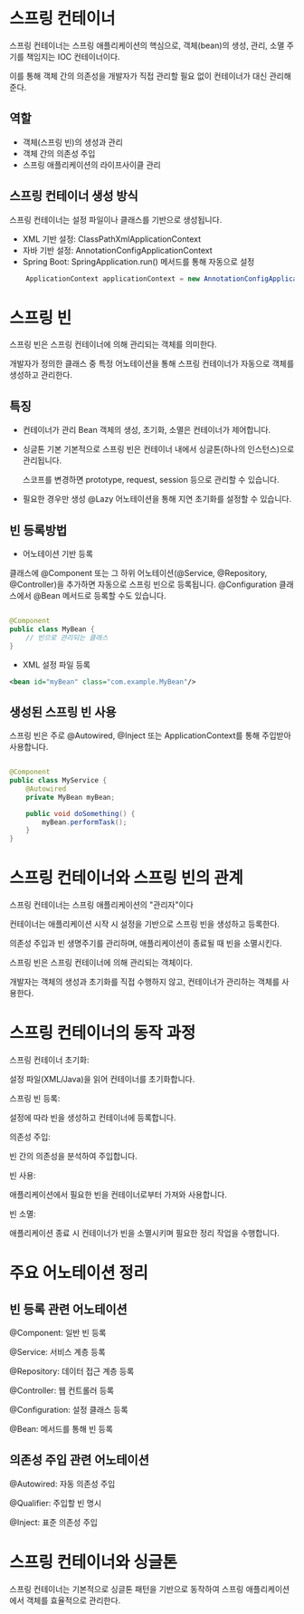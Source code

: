 # 스프링 컨테이너

스프링 컨테이너는  스프링 애플리케이션의 핵심으로, 객체(bean)의 생성, 관리, 소멸 주기를 책임지는 IOC 컨테이너이다.

이를 통해 객체 간의 의존성을 개발자가 직접 관리할 필요 없이 컨테이너가 대신 관리해준다.

## 역할

- 객체(스프링 빈)의 생성과 관리
- 객체 간의 의존성 주입
- 스프링 애플리케이션의 라이프사이클 관리

## 스프링 컨테이너 생성 방식

스프링 컨테이너는 설정 파일이나 클래스를 기반으로 생성됩니다.

- XML 기반 설정: ClassPathXmlApplicationContext
- 자바 기반 설정: AnnotationConfigApplicationContext
- Spring Boot: SpringApplication.run() 메서드를 통해 자동으로 설정

```java
    ApplicationContext applicationContext = new AnnotationConfigApplicationContext(AppConfig.class);
```

# 스프링 빈

스프링 빈은 스프링 컨테이너에 의해 관리되는 객체를 의미한다.

개발자가 정의한 클래스 중 특정 어노테이션을 통해 스프링 컨테이너가 자동으로 객체를 생성하고 관리한다.

## 특징
- 컨테이너가 관리
    Bean 객체의 생성, 초기화, 소멸은 컨테이너가 제어합니다.

- 싱글톤 기본
    기본적으로 스프링 빈은 컨테이너 내에서 싱글톤(하나의 인스턴스)으로 관리됩니다.

    스코프를 변경하면 prototype, request, session 등으로 관리할 수 있습니다.

- 필요한 경우만 생성
    @Lazy 어노테이션을 통해 지연 초기화를 설정할 수 있습니다.

## 빈 등록방법

- 어노테이션 기반 등록

클래스에 @Component 또는 그 하위 어노테이션(@Service, @Repository, @Controller)을 추가하면 자동으로 스프링 빈으로 등록됩니다.
@Configuration 클래스에서 @Bean 메서드로 등록할 수도 있습니다.

```java

@Component
public class MyBean {
    // 빈으로 관리되는 클래스
}
```

- XML 설정 파일 등록

```xml
<bean id="myBean" class="com.example.MyBean"/>
```

## 생성된 스프링 빈 사용

스프링 빈은 주로 @Autowired, @Inject 또는 ApplicationContext를 통해 주입받아 사용합니다.

```java

@Component
public class MyService {
    @Autowired
    private MyBean myBean;

    public void doSomething() {
        myBean.performTask();
    }
}
```


# 스프링 컨테이너와 스프링 빈의 관계
스프링 컨테이너는 스프링 애플리케이션의 "관리자"이다

컨테이너는 애플리케이션 시작 시 설정을 기반으로 스프링 빈을 생성하고 등록한다.

의존성 주입과 빈 생명주기를 관리하며, 애플리케이션이 종료될 때 빈을 소멸시킨다.

스프링 빈은 스프링 컨테이너에 의해 관리되는 객체이다.

개발자는 객체의 생성과 초기화를 직접 수행하지 않고, 컨테이너가 관리하는 객체를 사용한다.

# 스프링 컨테이너의 동작 과정
스프링 컨테이너 초기화:

설정 파일(XML/Java)을 읽어 컨테이너를 초기화합니다.

스프링 빈 등록:

설정에 따라 빈을 생성하고 컨테이너에 등록합니다.

의존성 주입:

빈 간의 의존성을 분석하여 주입합니다.

빈 사용:

애플리케이션에서 필요한 빈을 컨테이너로부터 가져와 사용합니다.

빈 소멸:

애플리케이션 종료 시 컨테이너가 빈을 소멸시키며 필요한 정리 작업을 수행합니다.

# 주요 어노테이션 정리

## 빈 등록 관련 어노테이션

@Component: 일반 빈 등록

@Service: 서비스 계층 등록

@Repository: 데이터 접근 계층 등록

@Controller: 웹 컨트롤러 등록

@Configuration: 설정 클래스 등록

@Bean: 메서드를 통해 빈 등록

## 의존성 주입 관련 어노테이션

@Autowired: 자동 의존성 주입

@Qualifier: 주입할 빈 명시

@Inject: 표준 의존성 주입

# 스프링 컨테이너와 싱글톤

스프링 컨테이너는 기본적으로 싱글톤 패턴을 기반으로 동작하여 스프링 애플리케이션에서 객체를 효율적으로 관리한다.




